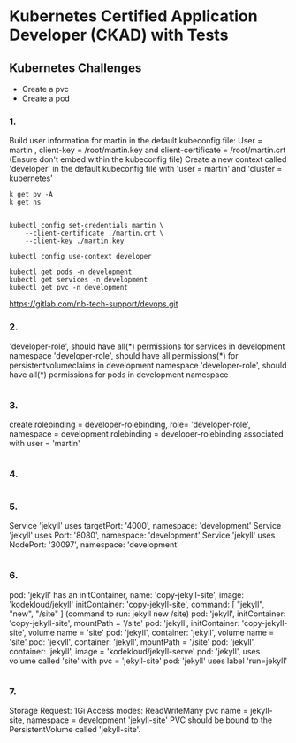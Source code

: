 # Kubernetes Certified Application Developer (CKAD) with Tests

## Kubernetes Challenges

- Create a pvc
- Create a pod

### 1.

Build user information for martin in the default kubeconfig file: User = martin , client-key = /root/martin.key and client-certificate = /root/martin.crt (Ensure don't embed within the kubeconfig file)
Create a new context called 'developer' in the default kubeconfig file with 'user = martin' and 'cluster = kubernetes'

```
k get pv -A
k get ns


kubectl config set-credentials martin \
    --client-certificate ./martin.crt \
    --client-key ./martin.key

kubectl config use-context developer

kubectl get pods -n development
kubectl get services -n development
kubectl get pvc -n development
```

https://gitlab.com/nb-tech-support/devops.git

### 2.

'developer-role', should have all(\*) permissions for services in development namespace
'developer-role', should have all permissions(\*) for persistentvolumeclaims in development namespace
'developer-role', should have all(\*) permissions for pods in development namespace

```

```

### 3.

create rolebinding = developer-rolebinding, role= 'developer-role', namespace = development
rolebinding = developer-rolebinding associated with user = 'martin'

```

```

### 4.

```

```

### 5.

Service 'jekyll' uses targetPort: '4000', namespace: 'development'
Service 'jekyll' uses Port: '8080', namespace: 'development'
Service 'jekyll' uses NodePort: '30097', namespace: 'development'

```

```

### 6.

pod: 'jekyll' has an initContainer, name: 'copy-jekyll-site', image: 'kodekloud/jekyll'
initContainer: 'copy-jekyll-site', command: [ "jekyll", "new", "/site" ] (command to run: jekyll new /site)
pod: 'jekyll', initContainer: 'copy-jekyll-site', mountPath = '/site'
pod: 'jekyll', initContainer: 'copy-jekyll-site', volume name = 'site'
pod: 'jekyll', container: 'jekyll', volume name = 'site'
pod: 'jekyll', container: 'jekyll', mountPath = '/site'
pod: 'jekyll', container: 'jekyll', image = 'kodekloud/jekyll-serve'
pod: 'jekyll', uses volume called 'site' with pvc = 'jekyll-site'
pod: 'jekyll' uses label 'run=jekyll'

```

```

### 7.

Storage Request: 1Gi
Access modes: ReadWriteMany
pvc name = jekyll-site, namespace = development
'jekyll-site' PVC should be bound to the PersistentVolume called 'jekyll-site'.

```

```
